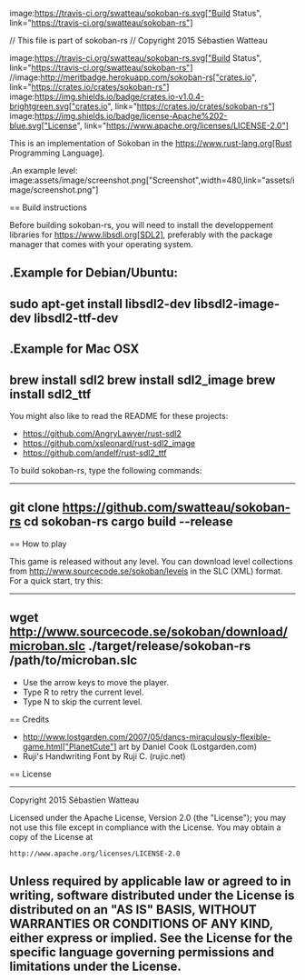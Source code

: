 image:https://travis-ci.org/swatteau/sokoban-rs.svg["Build Status", link="https://travis-ci.org/swatteau/sokoban-rs"]

// This file is part of sokoban-rs
// Copyright 2015 Sébastien Watteau

image:https://travis-ci.org/swatteau/sokoban-rs.svg["Build Status", link="https://travis-ci.org/swatteau/sokoban-rs"]
//image:http://meritbadge.herokuapp.com/sokoban-rs["crates.io", link="https://crates.io/crates/sokoban-rs"]
image:https://img.shields.io/badge/crates.io-v1.0.4-brightgreen.svg["crates.io", link="https://crates.io/crates/sokoban-rs"]
image:https://img.shields.io/badge/license-Apache%202-blue.svg["License", link="https://www.apache.org/licenses/LICENSE-2.0"]

This is an implementation of Sokoban in the https://www.rust-lang.org[Rust Programming Language].

.An example level:
image:assets/image/screenshot.png["Screenshot",width=480,link="assets/image/screenshot.png"]

== Build instructions

Before building sokoban-rs, you will need to install the developpement libraries for https://www.libsdl.org[SDL2], preferably with the package manager that comes
with your operating system.

.Example for Debian/Ubuntu:
----
sudo apt-get install libsdl2-dev libsdl2-image-dev libsdl2-ttf-dev
----

.Example for Mac OSX
----
brew install sdl2
brew install sdl2_image
brew install sdl2_ttf
----

You might also like to read the README for these projects:

* https://github.com/AngryLawyer/rust-sdl2
* https://github.com/xsleonard/rust-sdl2_image
* https://github.com/andelf/rust-sdl2_ttf

To build sokoban-rs, type the following commands:

----
git clone https://github.com/swatteau/sokoban-rs
cd sokoban-rs
cargo build --release
----

== How to play

This game is released without any level. You can download level collections from http://www.sourcecode.se/sokoban/levels in the SLC (XML) format. For a quick start, try this:

----
wget http://www.sourcecode.se/sokoban/download/microban.slc
./target/release/sokoban-rs /path/to/microban.slc
----

* Use the arrow keys to move the player.
* Type R to retry the current level.
* Type N to skip the current level.

== Credits

* http://www.lostgarden.com/2007/05/dancs-miraculously-flexible-game.html["PlanetCute"] art by Daniel Cook (Lostgarden.com)
* Ruji's Handwriting Font by Ruji C. (rujic.net)

== License

----
Copyright 2015 Sébastien Watteau

Licensed under the Apache License, Version 2.0 (the "License");
you may not use this file except in compliance with the License.
You may obtain a copy of the License at

    http://www.apache.org/licenses/LICENSE-2.0

Unless required by applicable law or agreed to in writing, software
distributed under the License is distributed on an "AS IS" BASIS,
WITHOUT WARRANTIES OR CONDITIONS OF ANY KIND, either express or implied.
See the License for the specific language governing permissions and
limitations under the License.
----
